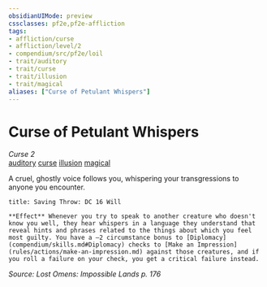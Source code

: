 ```yaml
---
obsidianUIMode: preview
cssclasses: pf2e,pf2e-affliction
tags:
- affliction/curse
- affliction/level/2
- compendium/src/pf2e/loil
- trait/auditory
- trait/curse
- trait/illusion
- trait/magical
aliases: ["Curse of Petulant Whispers"]
---
```

# Curse of Petulant Whispers
*Curse 2*  
[auditory](rules/traits/auditory.md "Auditory Effect Trait")  [curse](rules/traits/curse.md "Curse Effect Trait")  [illusion](rules/traits/illusion.md "Illusion School Trait")  [magical](rules/traits/magical.md "Magical Item Trait")  

A cruel, ghostly voice follows you, whispering your transgressions to anyone you encounter.

```ad-inline-affliction
title: Saving Throw: DC 16 Will

**Effect** Whenever you try to speak to another creature who doesn't know you well, they hear whispers in a language they understand that reveal hints and phrases related to the things about which you feel most guilty. You have a –2 circumstance bonus to [Diplomacy](compendium/skills.md#Diplomacy) checks to [Make an Impression](rules/actions/make-an-impression.md) against those creatures, and if you roll a failure on your check, you get a critical failure instead.
```

*Source: Lost Omens: Impossible Lands p. 176*